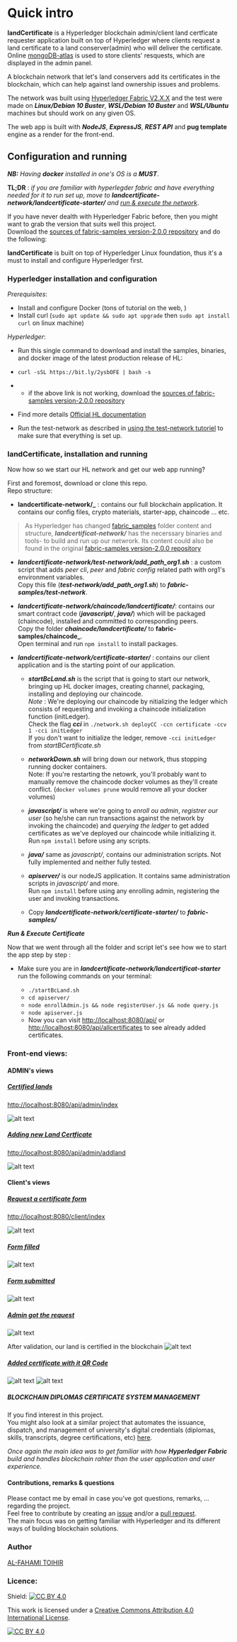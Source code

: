 # Quick intro

**landCertificate** is a Hyperledger blockchain admin/client land certficate requester application built on top of Hyperledger where clients request a land certificate to a land conserver(admin) who will deliver the certificate. Online [mongoDB-atlas](https://www.mongodb.com/products/platform/atlas-database) is used to store clients' resquests, which are displayed in the admin panel.

A blockchain network that let's land conservers add its certificates in the blockchain, which can help against land ownership issues and problems.

The network was built using [Hyperledger Fabric V2.X.X](https://www.hyperledger.org/use/fabric) and the test were made on **_Linux/Debian 10 Buster_**, **_WSL/Debian 10 Buster_** and **_WSL/Ubuntu_** machines but should work on any given OS.
 
The web app is built with **_NodeJS_**, **_ExpressJS_**, **_REST API_** and **pug template** engine as a render for the front-end.

## Configuration and running
_**NB:** Having **_docker_** installed in one's OS is a **MUST**_.

**TL;DR** : _if you are familiar with hyperlegder fabric and have everything needed for it to run set up, move to _**landcertificate-network/landcertificate-starter/**_ and [run & execute the network](#commands-execute)_.

If you have never dealth with Hyperledger Fabric before, then you might want to grab the  version that suits well this project.<br>
Download the [sources of fabric-samples version-2.0.0 repository](https://github.com/hyperledger/fabric-samples/releases/tag/v2.0.0-beta) and do the following:

**landCertificate** is built on top of Hyperledger Linux foundation, thus it's a must to install and configure Hyperledger first.

### Hyperledger installation and configuration

*Prerequisites*:
  - Install and configure Docker (tons of tutorial on the web, )
  - Install curl (`sudo apt update && sudo apt upgrade` then `sudo apt install curl` on linux machine)

*Hyperledger*:
  - Run this single command to download and install the samples, binaries, and docker image of the latest production release of HL:

  - `curl -sSL https://bit.ly/2ysbOFE | bash -s`
  - - if the above link is not working, download the [sources of fabric-samples version-2.0.0 repository](https://github.com/hyperledger/fabric-samples/releases/tag/v2.0.0-beta)
  - Find more details [Official HL documentation](https://hyperledger-fabric.readthedocs.io/en/release-2.2/install.html)
  - Run the test-network as described in [using the test-network tutoriel](https://hyperledger-fabric.readthedocs.io/en/release-2.2/test_network.html) to make sure that everything is set up.

### landCertificate, installation and running
Now how so we start our HL network and get our web app running?

First and foremost, download or clone this repo.\
Repo structure:
   - **landcertificate-network/_** : contains our full blockchain application. It contains our config files, crypto materials, starter-app, chaincode ... etc.
  <blockquote>
  
  As Hyperledger has changed [fabric_samples](https://github.com/hyperledger/fabric-samples) folder content and structure, _**landcertificat-network/**_ has the necerssary binaries and tools- to build and run up our netwrork. Its content could also be found in the original [fabric-samples version-2.0.0 repository](https://github.com/hyperledger/fabric-samples/releases/tag/v2.0.0-beta)
  </blockquote>
  
  - **_landcertificate-network/test-network/add_path_org1.sh_** : 
  a custom script that adds *peer cli*, *peer* and *fabric config* related path with org1's environment variables.\
  Copy this file (_**test-network/add_path_org1.sh**_) to **_fabric-samples/test-network_**.

  - **_landcertificate-network/chaincode/landcertificate/_**: contains our smart contract code (**_javascript/_**, **_java/_**) which will be packaged (chaincode), installed and committed to corresponding peers.\
  Copy the folder **_chaincode/landcertificate/_** to **fabric-samples/chaincode_**.\
  Open terminal and run `npm install` to install packages. 
  
  - **_landcertificate-network/certificate-starter/_** : contains our client application and is the starting point of our application.
    * **_startBcLand.sh_** is the script that is going to start our network, bringing up HL docker images, creating channel, packaging, installing and deploying our chaincode.\
    *Note* : We're deploying our chaincode by nitializing the ledger which consists of requesting and invoking a chaincode initialization function (initLedger).\
    Check the flag **_cci_** in `./network.sh deployCC -ccn certificate -ccv 1 -cci initLedger`\
    If you don't want to initialize the ledger, remove `-cci initLedger` from _startBCertificate.sh_

    * **_networkDown.sh_** will bring down our network, thus stopping running docker containers.\
    Note: If you're restarting the netowrk, you'll probably want to manually remove the chaincode docker volumes as they'll create conflict. (`docker volumes prune` would remove all your docker volumes)

    * **_javascript/_** is where we're going to *enroll ou admin*, *registrer our user* (so he/she can run transactions against the network by invoking the chaincode) and *querying the ledger* to get added certificates as we've deployed our chaincode while initializing it.\
    Run `npm install` before using any scripts. 

    * **_java/_** same as *javascript/*, contains our administration scripts.
    Not fully implemented and neither fully tested.

    * **_apiserver/_** is our nodeJS application. It contains same administration scripts in *javascript/* and more.\
    Run `npm install` before using any enrolling admin, registering the user and invoking transactions.
    
    * Copy **_landcertificate-network/certificate-starter/_** to **_fabric-samples/_**

<a name name="#commands-execute">_**Run & Execute Certificate**_</a>

Now that we went through all the folder and script let's see how we to start the app step by step :
  - Make sure you are in _**landcertificate-network/landcertificat-starter**_ run the following commands on your terminal:
    
    * `./startBcLand.sh` 
    * `cd apiserver/` 
    * `node enrollAdmin.js && node registerUser.js && node query.js`
    * `node apiserver.js` 
    * Now you can visit [http://localhost:8080/api/](http://localhost:8080/api/) or [http://localhost:8080/api/allcertificates](http://localhost:8080/api/allcertificates) to see already added certificates.

  ### Front-end views:

  #### ADMIN's views

  ##### <u>Certified lands</u>
  [http://localhost:8080/api/admin/index](http://localhost:8080/api/allcertificates)

  ![alt text](screenshots/admin_all_certificates.png "Add new land form")

##### <u>Adding new Land Certficate</u>

  [http://localhost:8080/api/admin/addland](http://localhost:8080/api/allcertificates)

![alt text](screenshots/admin_addland.png "Add new land form")


#### Client's views

  ##### <u>Request a certificate form</u>
  [http://localhost:8080/client/index](http://localhost:8080/api/allcertificates)

  ![alt text](screenshots/client_index.png "Client home page")

##### <u>Form filled</u>
![alt text](screenshots/client_req_filled.png "Client home page")

##### <u>Form submitted</u>
![alt text](screenshots/client_req_sent.png "Client home page")

##### <u>Admin got the request</u>
![alt text](screenshots/admin_addland_filled.png "Client home page")

After validation, our land is certified in the blockchain
![alt text](screenshots/admin_all_certificates_w_newly_entered.png "Client home page")

##### <u>Added certificate with it QR Code</u>

![alt text](screenshots/land_detail1.png "Client home page")
![alt text](screenshots/land_detail2.png "Client home page")

##### BLOCKCHAIN DIPLOMAS CERTIFICATE SYSTEM MANAGEMENT
If you find interest in this project.<br>
You might also look at a similar project that automates the issuance, dispatch, and management of university's digital credentials (diplomas, skills, transcripts, degree certifications, etc)  [here](https://github.com/alfahami/bcertificate).

<cite>Once again the main idea was to get familiar with how **Hyperledger Fabric** build and handles blockchain rahter than the user application and user experience.</cite>

#### Contributions, remarks & questions
Please contact me by email in case you've got questions, remarks, ... regarding the project.\
Feel free to contribute by creating an [issue](https://github.com/alfahami/bcertificate/issues/new) and/or a [pull request](https://github.com/alfahami/bcertificate/pulls). \
The main focus was on getting familiar with Hyperledger and its different ways of building blockchain solutions. 


### Author
 [AL-FAHAMI TOIHIR](https://alfahami.github.io/ "Resume and protfolio page")
 
 ### Licence: 
Shield: [![CC BY 4.0][cc-by-shield]][cc-by]

This work is licensed under a
[Creative Commons Attribution 4.0 International License][cc-by].

[![CC BY 4.0][cc-by-image]][cc-by]

[cc-by]: http://creativecommons.org/licenses/by/4.0/
[cc-by-image]: https://i.creativecommons.org/l/by/4.0/88x31.png
[cc-by-shield]: https://img.shields.io/badge/License-CC%20BY%204.0-lightgrey.svg
